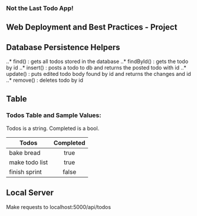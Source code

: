 ### Not the Last Todo App!
## Web Deployment and Best Practices - Project

## Database Persistence Helpers
..* find() : gets all todos stored in the database
..* findById() : gets the todo by id
..* insert() : posts a todo to db and returns the posted todo with id
..* update() : puts edited todo body found by id and returns the changes and id
..* remove() : deletes todo by id

## Table 
### Todos Table and Sample Values:

Todos is a string. Completed is a bool.

| Todos         | Completed     |
| ------------- |:-------------:|
| bake bread    | true          |
| make todo list| true          |
| finish sprint | false         |

## Local Server

Make requests to localhost:5000/api/todos

